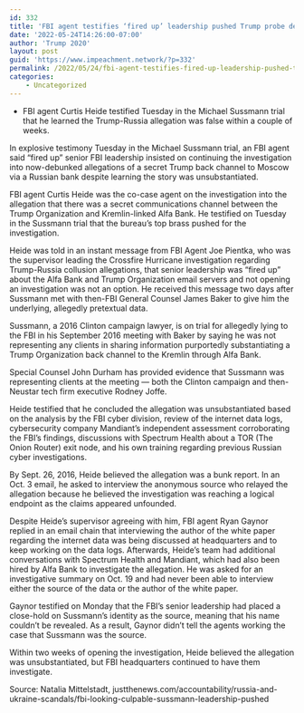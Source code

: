 ```yaml
---
id: 332
title: 'FBI agent testifies ‘fired up’ leadership pushed Trump probe despite flimsy evidence'
date: '2022-05-24T14:26:00-07:00'
author: 'Trump 2020'
layout: post
guid: 'https://www.impeachment.network/?p=332'
permalink: /2022/05/24/fbi-agent-testifies-fired-up-leadership-pushed-trump-probe-despite-flimsy-evidence/
categories:
    - Uncategorized
---
```


- FBI agent Curtis Heide testified Tuesday in the Michael Sussmann trial that he learned the Trump-Russia allegation was false within a couple of weeks.

In explosive testimony Tuesday in the Michael Sussmann trial, an FBI agent said “fired up” senior FBI leadership insisted on continuing the investigation into now-debunked allegations of a secret Trump back channel to Moscow via a Russian bank despite learning the story was unsubstantiated.

FBI agent Curtis Heide was the co-case agent on the investigation into the allegation that there was a secret communications channel between the Trump Organization and Kremlin-linked Alfa Bank. He testified on Tuesday in the Sussmann trial that the bureau’s top brass pushed for the investigation.

Heide was told in an instant message from FBI Agent Joe Pientka, who was the supervisor leading the Crossfire Hurricane investigation regarding Trump-Russia collusion allegations, that senior leadership was “fired up” about the Alfa Bank and Trump Organization email servers and not opening an investigation was not an option. He received this message two days after Sussmann met with then-FBI General Counsel James Baker to give him the underlying, allegedly pretextual data.

Sussmann, a 2016 Clinton campaign lawyer, is on trial for allegedly lying to the FBI in his September 2016 meeting with Baker by saying he was not representing any clients in sharing information purportedly substantiating a Trump Organization back channel to the Kremlin through Alfa Bank.

Special Counsel John Durham has provided evidence that Sussmann was representing clients at the meeting — both the Clinton campaign and then-Neustar tech firm executive Rodney Joffe.

Heide testified that he concluded the allegation was unsubstantiated based on the analysis by the FBI cyber division, review of the internet data logs, cybersecurity company Mandiant’s independent assessment corroborating the FBI’s findings, discussions with Spectrum Health about a TOR (The Onion Router) exit node, and his own training regarding previous Russian cyber investigations.

By Sept. 26, 2016, Heide believed the allegation was a bunk report. In an Oct. 3 email, he asked to interview the anonymous source who relayed the allegation because he believed the investigation was reaching a logical endpoint as the claims appeared unfounded.

Despite Heide’s supervisor agreeing with him, FBI agent Ryan Gaynor replied in an email chain that interviewing the author of the white paper regarding the internet data was being discussed at headquarters and to keep working on the data logs. Afterwards, Heide’s team had additional conversations with Spectrum Health and Mandiant, which had also been hired by Alfa Bank to investigate the allegation. He was asked for an investigative summary on Oct. 19 and had never been able to interview either the source of the data or the author of the white paper.

Gaynor testified on Monday that the FBI’s senior leadership had placed a close-hold on Sussmann’s identity as the source, meaning that his name couldn’t be revealed. As a result, Gaynor didn’t tell the agents working the case that Sussmann was the source.

Within two weeks of opening the investigation, Heide believed the allegation was unsubstantiated, but FBI headquarters continued to have them investigate.

Source: Natalia Mittelstadt, justthenews.com/accountability/russia-and-ukraine-scandals/fbi-looking-culpable-sussmann-leadership-pushed